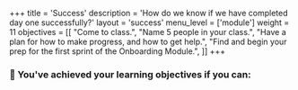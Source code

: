 +++
title = 'Success'
description = 'How do we know if we have completed day one successfully?'
layout = 'success'
menu_level = ['module']
weight = 11
objectives = [[
  "Come to class.",
  "Name 5 people in your class.",
  "Have a plan for how to make progress, and how to get help.",
  "Find and begin your prep for the first sprint of the Onboarding Module.",
]]
+++

### 🎯 You've achieved your learning objectives if you can:
